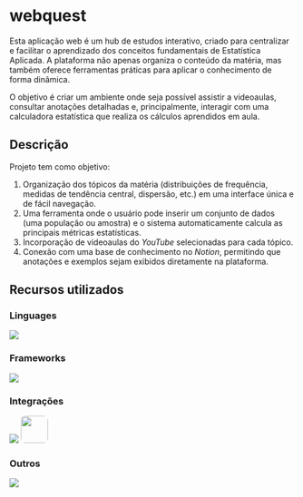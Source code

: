# webquest
Esta aplicação web é um hub de estudos interativo, criado para centralizar e facilitar o aprendizado dos conceitos fundamentais de Estatística Aplicada. A plataforma não apenas organiza o conteúdo da matéria, mas também oferece ferramentas práticas para aplicar o conhecimento de forma dinâmica.

O objetivo é criar um ambiente onde seja possível assistir a videoaulas, consultar anotações detalhadas e, principalmente, interagir com uma calculadora estatística que realiza os cálculos aprendidos em aula.

## Descrição

Projeto tem como objetivo:
1. Organização dos tópicos da matéria (distribuições de frequência, medidas de tendência central, dispersão, etc.) em uma interface única e de fácil navegação.
2. Uma ferramenta onde o usuário pode inserir um conjunto de dados (uma população ou amostra) e o sistema automaticamente calcula as principais métricas estatísticas.
3. Incorporação de videoaulas do *YouTube* selecionadas para cada tópico.
4. Conexão com uma base de conhecimento no *Notion*, permitindo que anotações e exemplos sejam exibidos diretamente na plataforma.

## Recursos utilizados
### Linguages
<img src="https://skillicons.dev/icons?i=python,javascript"/>

### Frameworks
<img src="https://skillicons.dev/icons?i=django"/>

### Integrações
<img src="https://skillicons.dev/icons?i=notion"/>
<img src="https://goodly.co.in/wp-content/uploads/2023/10/youtube-logo-png-46016-1.png" target="_blank" width="48" height="48" style="background-size:cover;border-radius:8px;">

### Outros
<img src="https://skillicons.dev/icons?i=docker"/>
